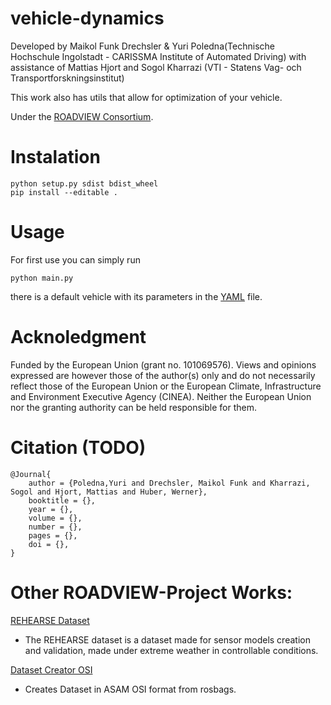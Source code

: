 # vehicle-dynamics

Developed by Maikol Funk Drechsler & Yuri Poledna(Technische Hochschule Ingolstadt - CARISSMA Institute of Automated Driving) with assistance of Mattias Hjort and Sogol Kharrazi (VTI - Statens Vag- och Transportforskningsinstitut)

This work also has utils that allow for optimization of your vehicle.

Under the [ROADVIEW Consortium](https://roadview-project.eu/).

# Instalation
``` 
python setup.py sdist bdist_wheel
pip install --editable .
``` 

# Usage
For first use you can simply run
``` 
python main.py
``` 
there is a default vehicle with its parameters in the [YAML](bmw_m8.yaml) file.


# Acknoledgment
Funded by the European Union (grant no. 101069576). Views and opinions expressed are however those of the author(s) only and do not necessarily reflect those of the European Union or the European Climate, Infrastructure and Environment Executive Agency (CINEA). Neither the European Union nor the granting authority can be held responsible for them.

# Citation (TODO)
```
@Journal{
	author = {Poledna,Yuri and Drechsler, Maikol Funk and Kharrazi, Sogol and Hjort, Mattias and Huber, Werner},
	booktitle = {},
	year = {},
	volume = {},
	number = {},
	pages = {},
	doi = {},
}
```
# Other ROADVIEW-Project Works:

[REHEARSE Dataset](https://s3.ice.ri.se/roadview-WP3-Warwick/T3.2%20-%20Create%20Dataset/rehearse/index.html)
 - The REHEARSE dataset is a dataset made for sensor models creation and validation, made under extreme weather in controllable conditions.

[Dataset Creator OSI](https://github.com/roadview-project/dataset_creator_OSI)
- Creates Dataset in ASAM OSI format from rosbags.

